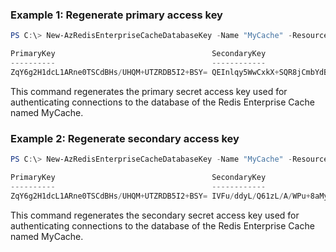 ### Example 1: Regenerate primary access key
```powershell
PS C:\> New-AzRedisEnterpriseCacheDatabaseKey -Name "MyCache" -ResourceGroupName "MyGroup" -KeyType "Primary"

PrimaryKey                                   SecondaryKey
----------                                   ------------
ZqY6g2H1dcL1ARne0TSCdBHs/UHQM+UTZRDB5I2+BSY= QEInlqy5WwCxkX+SQR8jCmbYdBrXXopbwRAeqLkizX0=

```

This command regenerates the primary secret access key used for authenticating connections to the database of the Redis Enterprise Cache named MyCache.

### Example 2: Regenerate secondary access key
```powershell
PS C:\> New-AzRedisEnterpriseCacheDatabaseKey -Name "MyCache" -ResourceGroupName "MyGroup" -KeyType "Secondary"

PrimaryKey                                   SecondaryKey
----------                                   ------------
ZqY6g2H1dcL1ARne0TSCdBHs/UHQM+UTZRDB5I2+BSY= IVFu/ddyL/Q61zL/A/WPu+8aMyF9o6Jr+WbD2bgvZXA=

```

This command regenerates the secondary secret access key used for authenticating connections to the database of the Redis Enterprise Cache named MyCache.

